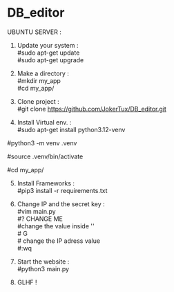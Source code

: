 # DB_editor
UBUNTU SERVER :<br>
1. Update your system :<br>
#sudo apt-get update<br>
#sudo apt-get upgrade

2. Make a directory :<br>
#mkdir my_app<br>
#cd my_app/

3. Clone project :<br>
#git clone https://github.com/JokerTux/DB_editor.git

4. Install Virtual env. :<br>
#sudo apt-get install python3.12-venv<br>

#python3 -m venv .venv<br>

#source .venv/bin/activate<br>

#cd my_app/

5. Install Frameworks : <br>
#pip3 install -r requirements.txt

6. Change IP and the secret key : <br>
#vim main.py <br>
   #? CHANGE ME <enter><br>
   #change the value inside ''<br>
   #<shift> G <br>
   #<arrow up> change the IP adress value<br>
   #:wq
 
7. Start the website :<br>
#python3 main.py

8. GLHF ! 
